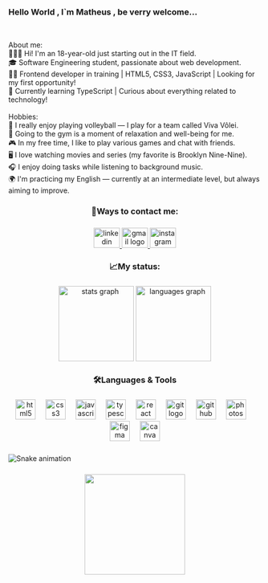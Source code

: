 
<h3 align="left">Hello World , I`m Matheus , be verry welcome...</h3>

<br clear="both">

<p align="left">About me:<br>🙋🏽‍♂️ Hi! I'm an 18-year-old just starting out in the IT field.<br>🎓 Software Engineering student, passionate about web development.<br>👨‍💻 Frontend developer in training | HTML5, CSS3, JavaScript | Looking for my first opportunity!<br>🚀 Currently learning TypeScript | Curious about everything related to technology!<br><br>Hobbies:<br>🏐 I really enjoy playing volleyball — I play for a team called Viva Vôlei.<br>💪 Going to the gym is a moment of relaxation and well-being for me.<br>🎮 In my free time, I like to play various games and chat with friends.<br>🖥 I love watching movies and series (my favorite is Brooklyn Nine-Nine).<br>🎧 I enjoy doing tasks while listening to background music.<br>🌍 I'm practicing my English — currently at an intermediate level, but always aiming to improve.</p>

###

<h3 align="center">💼Ways to contact me:</h3>

###

<div align="center">
  <a href="www.linkedin.com/in/mhptcmg" target="_blank">
    <img src="https://raw.githubusercontent.com/maurodesouza/profile-readme-generator/master/src/assets/icons/social/linkedin/default.svg" width="52" height="40" alt="linkedin logo"  />
  </a>
  <a href="mailto:matheusph3c@gmail.com" target="_blank">
    <img src="https://raw.githubusercontent.com/maurodesouza/profile-readme-generator/master/src/assets/icons/social/gmail/default.svg" width="52" height="40" alt="gmail logo"  />
  </a>
  <a href="https://www.instagram.com/_theuz_11/" target="_blank">
    <img src="https://raw.githubusercontent.com/maurodesouza/profile-readme-generator/master/src/assets/icons/social/instagram/default.svg" width="52" height="40" alt="instagram logo"  />
  </a>
</div>

###

<h3 align="center">📈My status:</h3>

###

<div align="center">
  <img src="https://github-readme-stats.vercel.app/api?username=TheusPH&hide_title=false&hide_rank=false&show_icons=true&include_all_commits=true&count_private=true&disable_animations=false&theme=dark&locale=en&hide_border=false&order=1" height="150" alt="stats graph"  />
  <img src="https://github-readme-stats.vercel.app/api/top-langs?username=TheusPH&locale=en&hide_title=false&layout=compact&card_width=320&langs_count=7&theme=dark&hide_border=false&order=2" height="150" alt="languages graph"  />
</div>

###

<h3 align="center">🛠️Languages & Tools</h3>

###

<div align="center">
  <img src="https://cdn.jsdelivr.net/gh/devicons/devicon/icons/html5/html5-original.svg" height="40" alt="html5 logo"  />
  <img width="12" />
  <img src="https://cdn.jsdelivr.net/gh/devicons/devicon/icons/css3/css3-original.svg" height="40" alt="css3 logo"  />
  <img width="12" />
  <img src="https://cdn.jsdelivr.net/gh/devicons/devicon/icons/javascript/javascript-plain.svg" height="40" alt="javascript logo"  />
  <img width="12" />
  <img src="https://cdn.jsdelivr.net/gh/devicons/devicon/icons/typescript/typescript-plain.svg" height="40" alt="typescript logo"  />
  <img width="12" />
  <img src="https://cdn.jsdelivr.net/gh/devicons/devicon/icons/react/react-original.svg" height="40" alt="react logo"  />
  <img width="12" />
  <img src="https://cdn.jsdelivr.net/gh/devicons/devicon/icons/git/git-original.svg" height="40" alt="git logo"  />
  <img width="12" />
  <img src="https://cdn.jsdelivr.net/gh/devicons/devicon/icons/github/github-original.svg" height="40" alt="github logo"  />
  <img width="12" />
  <img src="https://cdn.jsdelivr.net/gh/devicons/devicon/icons/photoshop/photoshop-plain.svg" height="40" alt="photoshop logo"  />
  <img width="12" />
  <img src="https://cdn.jsdelivr.net/gh/devicons/devicon/icons/figma/figma-original.svg" height="40" alt="figma logo"  />
  <img width="12" />
  <img src="https://cdn.jsdelivr.net/gh/devicons/devicon/icons/canva/canva-original.svg" height="40" alt="canva logo"  />
</div>

###

<img src="https://raw.githubusercontent.com/TheusPH/TheusPH/output/snake.svg" alt="Snake animation" />

###

<div align="center">
  <img height="200" src="https://www.gifcen.com/wp-content/uploads/2024/01/gojo-satoru-gif-3.gif"  />
</div>

###
